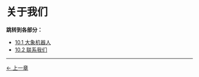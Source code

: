 # 关于我们

**跳转到各部分：**

- [10.1 大象机器人](10.1_company.md)
- [10.2 联系我们](10.2_contact.md)

---

[← 上一章](../9-FilesDownload/README.md)
